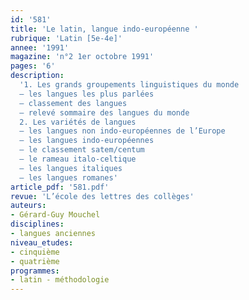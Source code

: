 ```yaml
---
id: '581'
title: 'Le latin, langue indo-européenne '
rubrique: 'Latin [5e-4e]'
annee: '1991'
magazine: 'n°2 1er octobre 1991'
pages: '6'
description: 
  '1. Les grands groupements linguistiques du monde
  – les langues les plus parlées
  – classement des langues
  – relevé sommaire des langues du monde
  2. Les variétés de langues
  – les langues non indo-européennes de l’Europe
  – les langues indo-européennes
  – le classement satem/centum
  – le rameau italo-celtique
  – les langues italiques
  – les langues romanes'
article_pdf: '581.pdf'
revue: 'L’école des lettres des collèges'
auteurs:
- Gérard-Guy Mouchel
disciplines:
- langues anciennes
niveau_etudes:
- cinquième
- quatrième
programmes:
- latin - méthodologie
---
```

